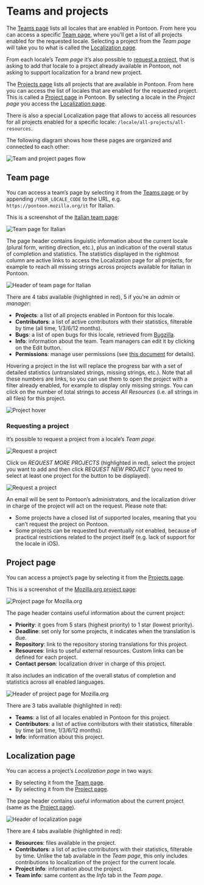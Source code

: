 # Teams and projects

<!-- toc -->

The [Teams page](https://pontoon.mozilla.org/teams/) lists all locales that are enabled in Pontoon. From here you can access a specific [Team page](#team-page), where you’ll get a list of all projects enabled for the requested locale. Selecting a project from the *Team page* will take you to what is called the [Localization page](#localization-page).

From each locale’s *Team page* it’s also possible to [request a project](#requesting-a-project), that is asking to add that locale to a project already available in Pontoon, not asking to support localization for a brand new project.

The [Projects page](https://pontoon.mozilla.org/teams/) lists all projects that are available in Pontoon. From here you can access the list of locales that are enabled for the requested project. This is called a [Project page](#project-page) in Pontoon. By selecting a locale in the *Project page* you access the [Localization page](#localization-page).

There is also a special Localization page that allows to access all resources for all projects enabled for a specific locale: `/locale/all-projects/all-resources`.

The following diagram shows how these pages are organized and connected to each other:

![Team and project pages flow](/assets/images/pontoon/teams_projects/page_flow.png)

## Team page

You can access a team’s page by selecting it from the [Teams page](https://pontoon.mozilla.org/teams/) or by appending `/YOUR_LOCALE_CODE` to the URL, e.g. `https://pontoon.mozilla.org/it` for Italian.

This is a screenshot of the [Italian team page](https://pontoon.mozilla.org/it):

![Team page for Italian](/assets/images/pontoon/teams_projects/team_page.png)

The page header contains linguistic information about the current locale (plural form, writing direction, etc.), plus an indication of the overall status of completion and statistics. The statistics displayed in the rightmost column are active links to access the Localization page for all projects, for example to reach all missing strings across projects available for Italian in Pontoon.

![Header of team page for Italian](/assets/images/pontoon/teams_projects/team_page_header.png)

There are 4 tabs available (highlighted in red), 5 if you’re an *admin* or *manager*:

* **Projects**: a list of all projects enabled in Pontoon for this locale.
* **Contributors**: a list of active contributors with their statistics, filterable by time (all time, 1/3/6/12 months).
* **Bugs**: a list of open bugs for this locale, retrieved from [Bugzilla](https://bugzilla.mozilla.org/).
* **Info**: information about the team. Team managers can edit it by clicking on the Edit button.
* **Permissions**: manage user permissions (see [this document](users.md#managing-permissions) for details).

Hovering a project in the list will replace the progress bar with a set of detailed statistics (untranslated strings, missing strings, etc.). Note that all these numbers are links, so you can use them to open the project with a filter already enabled, for example to display only missing strings. You can click on the number of total strings to access *All Resources* (i.e. all strings in all files) for this project.

![Project hover](/assets/images/pontoon/teams_projects/project_hover.png)

### Requesting a project

It’s possible to request a project from a locale’s *Team page*.

![Request a project](/assets/images/pontoon/teams_projects/request_project.png)

Click on *REQUEST MORE PROJECTS* (highlighted in red), select the project you want to add and then click *REQUEST NEW PROJECT* (you need to select at least one project for the button to be displayed).

![Request a project](/assets/images/pontoon/teams_projects/request_project_selected.png)

An email will be sent to Pontoon’s administrators, and the localization driver in charge of the project will act on the request. Please note that:
* Some projects have a closed list of supported locales, meaning that you can’t request the project on Pontoon.
* Some projects can be requested but eventually not enabled, because of practical restrictions related to the project itself (e.g. lack of support for the locale in iOS).

## Project page

You can access a project’s page by selecting it from the [Projects page](https://pontoon.mozilla.org/projects/).

This is a screenshot of the [Mozilla.org project page](https://pontoon.mozilla.org/projects/mozillaorg/):

![Project page for Mozilla.org](/assets/images/pontoon/teams_projects/project_page.png)

The page header contains useful information about the current project:
* **Priority**: it goes from 5 stars (highest priority) to 1 star (lowest priority).
* **Deadline**: set only for some projects, it indicates when the translation is due.
* **Repository**: link to the repository storing translations for this project.
* **Resources**: links to useful external resources. Custom links can be defined for each project.
* **Contact person**: localization driver in charge of this project.

It also includes an indication of the overall status of completion and statistics across all enabled languages.

![Header of project page for Mozilla.org](/assets/images/pontoon/teams_projects/project_page_header.png)

There are 3 tabs available (highlighted in red):

* **Teams**: a list of all locales enabled in Pontoon for this project.
* **Contributors**: a list of active contributors with their statistics, filterable by time (all time, 1/3/6/12 months).
* **Info**: information about this project.

## Localization page

You can access a project’s *Localization page* in two ways:
* By selecting it from the [Team page](#team-page).
* By selecting it from the [Project page](#project-page).

The page header contains useful information about the current project (same as the [Project page](#project-page)).

![Header of localization page](/assets/images/pontoon/teams_projects/localization_page_header.png)

There are 4 tabs available (highlighted in red):
* **Resources**: files available in the project.
* **Contributors**: a list of active contributors with their statistics, filterable by time. Unlike the tab available in the *Team page*, this only includes contributions to localization of the project for the current locale.
* **Project info**: information about the project.
* **Team info**: same content as the *Info* tab in the *Team page*.
